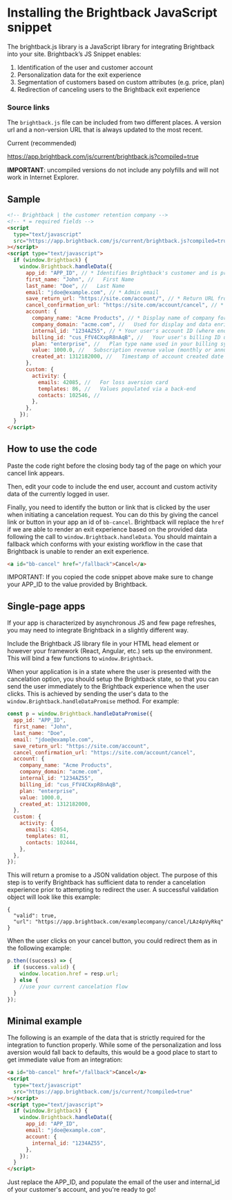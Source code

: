 # Installing the Brightback JavaScript snippet

The brightback.js library is a JavaScript library for integrating Brightback into your site. Brightback’s JS Snippet enables:

1. Identification of the user and customer account
2. Personalization data for the exit experience
3. Segmentation of customers based on custom attributes
   (e.g. price, plan)
4. Redirection of canceling users to the Brightback exit experience

### Source links

The `brightback.js` file can be included from two different places. A version url and a non-version URL that is always updated to the most recent.

Current (recommended)

https://app.brightback.com/js/current/brightback.js?compiled=true

**IMPORTANT**: uncompiled versions do not include any polyfills and will not work in Internet Explorer.

## Sample

```html
<!-- Brightback | the customer retention company -->
<!-- * = required fields -->
<script
  type="text/javascript"
  src="https://app.brightback.com/js/current/brightback.js?compiled=true"
></script>
<script type="text/javascript">
  if (window.Brightback) {
    window.Brightback.handleData({
      app_id: "APP_ID", // * Identifies Brightback's customer and is provided by Brightback
      first_name: "John", //   First Name
      last_name: "Doe", //   Last Name
      email: "jdoe@example.com", // * Admin email
      save_return_url: "https://site.com/account/", // * Return URL from Brightback for end-users who do not cancel
      cancel_confirmation_url: "https://site.com/account/cancel", // * Return URL from Brightback for end-users who cancel
      account: {
        company_name: "Acme Products", // * Display name of company for end-user facing content
        company_domain: "acme.com", //   Used for display and data enrichment
        internal_id: "1234AZ55", // * Your user's account ID (where end user is your customer)
        billing_id: "cus_FfV4CXxpR8nAqB", //   Your user's billing ID used in your billing system
        plan: "enterprise", //   Plan type name used in your billing system
        value: 1000.0, //   Subscription revenue value (monthly or annual)
        created_at: 1312182000, //   Timestamp of account created date
      },
      custom: {
        activity: {
          emails: 42085, //   For loss aversion card
          templates: 86, //   Values populated via a back-end
          contacts: 102546, //
        },
      },
    });
  }
</script>
```

## How to use the code

Paste the code right before the closing body tag of the page on which your cancel link appears.

Then, edit your code to include the end user, account and custom activity data of the currently logged in user.

Finally, you need to identify the button or link that is clicked by the user when initiating a cancelation request. You can do this by giving the cancel link or button in your app an id of `bb-cancel`. Brightback will replace the `href` if we are able to render an exit experience based on the provided data following the call to `window.Brightback.handleData`. You should maintain a fallback which conforms with your existing workflow in the case that Brightback is unable to render an exit experience.

```html
<a id="bb-cancel" href="/fallback">Cancel</a>
```

IMPORTANT: If you copied the code snippet above make sure to change your APP_ID to the value provided by Brightback.

## Single-page apps

If your app is characterized by asynchronous JS and few page refreshes, you may need to integrate Brightback in a slightly different way.

Include the Brightback JS library file in your HTML head element or however your framework (React, Angular, etc.) sets up the environment. This will bind a few functions to `window.Brightback`.

When your application is in a state where the user is presented with the cancelation option, you should setup the Brightback state, so that you can send the user immediately to the Brightback experience when the user clicks. This is achieved by sending the user's data to the `window.Brightback.handleDataPromise` method. For example:

```javascript
const p = window.Brightback.handleDataPromise({
  app_id: "APP_ID",
  first_name: "John",
  last_name: "Doe",
  email: "jdoe@example.com",
  save_return_url: "https://site.com/account",
  cancel_confirmation_url: "https://site.com/account/cancel",
  account: {
    company_name: "Acme Products",
    company_domain: "acme.com",
    internal_id: "1234AZ55",
    billing_id: "cus_FfV4CXxpR8nAqB",
    plan: "enterprise",
    value: 1000.0,
    created_at: 1312182000,
  },
  custom: {
    activity: {
      emails: 42054,
      templates: 81,
      contacts: 102444,
    },
  },
});
```

This will return a promise to a JSON validation object. The purpose of this step is to verify Brightback has sufficient data to render a cancelation experience prior to attempting to redirect the user. A successful validation object will look like this example:

```
{
  "valid": true,
  "url": "https://app.brightback.com/examplecompany/cancel/LAz4pVyRkq"
}
```

When the user clicks on your cancel button, you could redirect them as in the following example:

```javascript
p.then((success) => {
  if (success.valid) {
    window.location.href = resp.url;
  } else {
    //use your current cancelation flow
  }
});
```

## Minimal example

The following is an example of the data that is strictly required for the integration to function properly. While some of the personalization and loss aversion would fall back to defaults, this would be a good place to start to get immediate value from an integration:

```html
<a id="bb-cancel" href="/fallback">Cancel</a>
<script
  type="text/javascript"
  src="https://app.brightback.com/js/current/?compiled=true"
></script>
<script type="text/javascript">
  if (window.Brightback) {
    window.Brightback.handleData({
      app_id: "APP_ID",
      email: "jdoe@example.com",
      account: {
        internal_id: "1234AZ55",
      },
    });
  }
</script>
```

Just replace the APP_ID, and populate the email of the user and internal_id of your customer's account, and you're ready to go!
